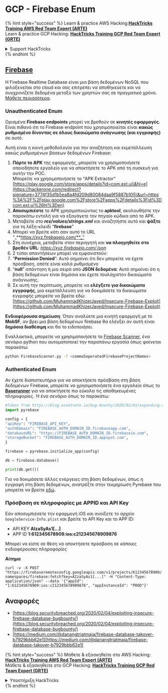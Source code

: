 # GCP - Firebase Enum

{% hint style="success" %}
Learn & practice AWS Hacking:<img src="../../../.gitbook/assets/image (1).png" alt="" data-size="line">[**HackTricks Training AWS Red Team Expert (ARTE)**](https://training.hacktricks.xyz/courses/arte)<img src="../../../.gitbook/assets/image (1).png" alt="" data-size="line">\
Learn & practice GCP Hacking: <img src="../../../.gitbook/assets/image (2).png" alt="" data-size="line">[**HackTricks Training GCP Red Team Expert (GRTE)**<img src="../../../.gitbook/assets/image (2).png" alt="" data-size="line">](https://training.hacktricks.xyz/courses/grte)

<details>

<summary>Support HackTricks</summary>

* Check the [**subscription plans**](https://github.com/sponsors/carlospolop)!
* **Join the** 💬 [**Discord group**](https://discord.gg/hRep4RUj7f) or the [**telegram group**](https://t.me/peass) or **follow** us on **Twitter** 🐦 [**@hacktricks\_live**](https://twitter.com/hacktricks\_live)**.**
* **Share hacking tricks by submitting PRs to the** [**HackTricks**](https://github.com/carlospolop/hacktricks) and [**HackTricks Cloud**](https://github.com/carlospolop/hacktricks-cloud) github repos.

</details>
{% endhint %}

## [Firebase](https://cloud.google.com/sdk/gcloud/reference/firebase/)

Η Firebase Realtime Database είναι μια βάση δεδομένων NoSQL που φιλοξενείται στο cloud και σας επιτρέπει να αποθηκεύετε και να συγχρονίζετε δεδομένα μεταξύ των χρηστών σας σε πραγματικό χρόνο. [Μάθετε περισσότερα](https://firebase.google.com/products/realtime-database/).

### Unauthenticated Enum

Ορισμένα **Firebase endpoints** μπορεί να βρεθούν σε **κινητές εφαρμογές**. Είναι πιθανό ότι το Firebase endpoint που χρησιμοποιείται είναι **κακώς ρυθμισμένο δίνοντας σε όλους δικαιώματα ανάγνωσης (και εγγραφής)** σε αυτό.

Αυτή είναι η κοινή μεθοδολογία για την αναζήτηση και εκμετάλλευση κακώς ρυθμισμένων βάσεων δεδομένων Firebase:

1. **Πάρτε το APK** της εφαρμογής, μπορείτε να χρησιμοποιήσετε οποιοδήποτε εργαλείο για να αποκτήσετε το APK από τη συσκευή για αυτήν την POC.\
Μπορείτε να χρησιμοποιήσετε το “APK Extractor” [https://play.google.com/store/apps/details?id=com.ext.ui\&hl=e](https://hackerone.com/redirect?signature=3774f35d1b5ea8a4fd209d80084daa9f5887b105\&url=https%3A%2F%2Fplay.google.com%2Fstore%2Fapps%2Fdetails%3Fid%3Dcom.ext.ui%26hl%3Den)
2. **Αποσυμπιέστε** το APK χρησιμοποιώντας το **apktool**, ακολουθήστε την παρακάτω εντολή για να εξαγάγετε τον πηγαίο κώδικα από το APK.
3. Μεταβείτε στο _**res/values/strings.xml**_ και αναζητήστε αυτό και **ψάξτε** για τη λέξη-κλειδί “**firebase**”
4. Μπορεί να βρείτε κάτι σαν αυτό το URL “_**https://xyz.firebaseio.com/**_”
5. Στη συνέχεια, μεταβείτε στον περιηγητή και **να πλοηγηθείτε στο βρεθέν URL**: _https://xyz.firebaseio.com/.json_
6. 2 τύποι απαντήσεων μπορεί να εμφανιστούν:
1. “**Permission Denied**”: Αυτό σημαίνει ότι δεν μπορείτε να έχετε πρόσβαση, οπότε είναι καλά ρυθμισμένο
2. “**null**” απάντηση ή μια σειρά από **JSON δεδομένα**: Αυτό σημαίνει ότι η βάση δεδομένων είναι δημόσια και έχετε τουλάχιστον δικαιώματα ανάγνωσης.
1. Σε αυτή την περίπτωση, μπορείτε να **ελέγξετε για δικαιώματα εγγραφής**, μια εκμετάλλευση για να δοκιμάσετε τα δικαιώματα εγγραφής μπορείτε να βρείτε εδώ: [https://github.com/MuhammadKhizerJaved/Insecure-Firebase-Exploit](https://github.com/MuhammadKhizerJaved/Insecure-Firebase-Exploit)

**Ενδιαφέρουσα σημείωση**: Όταν αναλύετε μια κινητή εφαρμογή με το **MobSF**, αν βρει μια βάση δεδομένων firebase θα ελέγξει αν αυτή είναι **δημόσια διαθέσιμη** και θα το ειδοποιήσει.

Εναλλακτικά, μπορείτε να χρησιμοποιήσετε το [Firebase Scanner](https://github.com/shivsahni/FireBaseScanner), ένα σενάριο python που αυτοματοποιεί την παραπάνω εργασία όπως φαίνεται παρακάτω:
```bash
python FirebaseScanner.py -f <commaSeperatedFirebaseProjectNames>
```
### Authenticated Enum

Αν έχετε διαπιστευτήρια για να αποκτήσετε πρόσβαση στη βάση δεδομένων Firebase, μπορείτε να χρησιμοποιήσετε ένα εργαλείο όπως το [**Baserunner**](https://github.com/iosiro/baserunner) για να αποκτήσετε πιο εύκολα τις αποθηκευμένες πληροφορίες. Ή ένα σενάριο όπως το παρακάτω:
```python
#Taken from https://blog.assetnote.io/bug-bounty/2020/02/01/expanding-attack-surface-react-native/
import pyrebase

config = {
"apiKey": "FIREBASE_API_KEY",
"authDomain": "FIREBASE_AUTH_DOMAIN_ID.firebaseapp.com",
"databaseURL": "https://FIREBASE_AUTH_DOMAIN_ID.firebaseio.com",
"storageBucket": "FIREBASE_AUTH_DOMAIN_ID.appspot.com",
}

firebase = pyrebase.initialize_app(config)

db = firebase.database()

print(db.get())
```
Για να δοκιμάσετε άλλες ενέργειες στη βάση δεδομένων, όπως η εγγραφή στη βάση δεδομένων, ανατρέξτε στην τεκμηρίωση Pyrebase που μπορείτε να βρείτε [εδώ](https://github.com/thisbejim/Pyrebase).

### Πρόσβαση σε πληροφορίες με APPID και API Key <a href="#access-info-with-appid-and-api-key" id="access-info-with-appid-and-api-key"></a>

Εάν αποσυμπιέσετε την εφαρμογή iOS και ανοίξετε το αρχείο `GoogleService-Info.plist` και βρείτε το API Key και το APP ID:

* API KEY **AIzaSyAs1\[...]**
* APP ID **1:612345678909:ios:c212345678909876**

Μπορεί να είστε σε θέση να αποκτήσετε πρόσβαση σε κάποιες ενδιαφέρουσες πληροφορίες

**Αίτημα**

`curl -v -X POST "https://firebaseremoteconfig.googleapis.com/v1/projects/612345678909/namespaces/firebase:fetch?key=AIzaSyAs1[...]" -H "Content-Type: application/json" --data '{"appId": "1:612345678909:ios:c212345678909876", "appInstanceId": "PROD"}'`

## Αναφορές <a href="#references" id="references"></a>

* ​[https://blog.securitybreached.org/2020/02/04/exploiting-insecure-firebase-database-bugbounty/](https://blog.securitybreached.org/2020/02/04/exploiting-insecure-firebase-database-bugbounty/)​
* ​[https://medium.com/@danangtriatmaja/firebase-database-takover-b7929bbb62e1](https://medium.com/@danangtriatmaja/firebase-database-takover-b7929bbb62e1)​

{% hint style="success" %}
Μάθετε & εξασκηθείτε στο AWS Hacking:<img src="../../../.gitbook/assets/image (1).png" alt="" data-size="line">[**HackTricks Training AWS Red Team Expert (ARTE)**](https://training.hacktricks.xyz/courses/arte)<img src="../../../.gitbook/assets/image (1).png" alt="" data-size="line">\
Μάθετε & εξασκηθείτε στο GCP Hacking: <img src="../../../.gitbook/assets/image (2).png" alt="" data-size="line">[**HackTricks Training GCP Red Team Expert (GRTE)**<img src="../../../.gitbook/assets/image (2).png" alt="" data-size="line">](https://training.hacktricks.xyz/courses/grte)

<details>

<summary>Υποστήριξη HackTricks</summary>

* Ελέγξτε τα [**σχέδια συνδρομής**](https://github.com/sponsors/carlospolop)!
* **Εγγραφείτε στην** 💬 [**ομάδα Discord**](https://discord.gg/hRep4RUj7f) ή στην [**ομάδα telegram**](https://t.me/peass) ή **ακολουθήστε** μας στο **Twitter** 🐦 [**@hacktricks\_live**](https://twitter.com/hacktricks\_live)**.**
* **Μοιραστείτε κόλπα hacking υποβάλλοντας PRs στα** [**HackTricks**](https://github.com/carlospolop/hacktricks) και [**HackTricks Cloud**](https://github.com/carlospolop/hacktricks-cloud) github repos.

</details>
{% endhint %}
